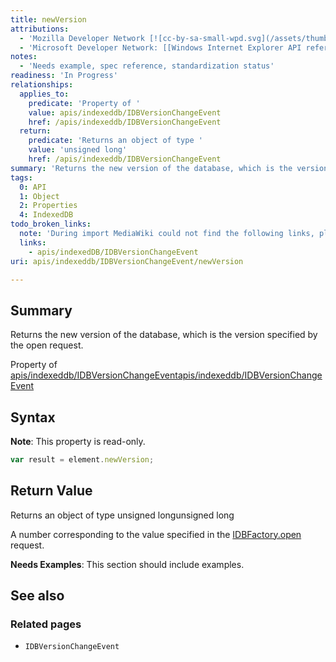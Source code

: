 ```yaml
---
title: newVersion
attributions:
  - 'Mozilla Developer Network [![cc-by-sa-small-wpd.svg](/assets/thumb/8/8c/cc-by-sa-small-wpd.svg/120px-cc-by-sa-small-wpd.svg.png)](http://creativecommons.org/licenses/by-sa/3.0/us/): [Article](https://developer.mozilla.org/en-US/docs/IndexedDB/IDBVersionChangeEvent)'
  - 'Microsoft Developer Network: [[Windows Internet Explorer API reference](http://msdn.microsoft.com/en-us/library/ie/hh828809%28v=vs.85%29.aspx) Article]'
notes:
  - 'Needs example, spec reference, standardization status'
readiness: 'In Progress'
relationships:
  applies_to:
    predicate: 'Property of '
    value: apis/indexeddb/IDBVersionChangeEvent
    href: /apis/indexeddb/IDBVersionChangeEvent
  return:
    predicate: 'Returns an object of type '
    value: 'unsigned long'
    href: /apis/indexeddb/IDBVersionChangeEvent
summary: 'Returns the new version of the database, which is the version specified by the open request.'
tags:
  0: API
  1: Object
  2: Properties
  4: IndexedDB
todo_broken_links:
  note: 'During import MediaWiki could not find the following links, please fix and adjust this list.'
  links:
    - apis/indexedDB/IDBVersionChangeEvent
uri: apis/indexeddb/IDBVersionChangeEvent/newVersion

---
```

## Summary

Returns the new version of the database, which is the version specified by the open request.

Property of [apis/indexeddb/IDBVersionChangeEvent](/apis/indexeddb/IDBVersionChangeEvent)[apis/indexeddb/IDBVersionChangeEvent](/apis/indexeddb/IDBVersionChangeEvent)

## Syntax

**Note**: This property is read-only.

``` js
var result = element.newVersion;
```

## Return Value

Returns an object of type unsigned longunsigned long

A number corresponding to the value specified in the [IDBFactory.open](/apis/indexeddb/IDBFactory/open) request.

**Needs Examples**: This section should include examples.

## See also

### Related pages

-   `IDBVersionChangeEvent`
